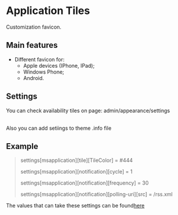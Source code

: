 # Application Tiles

Customization favicon.


## Main features
- Different favicon for:
  - Apple devices (IPhone, IPad);
  - Windows Phone;
  - Android.


## Settings

 You can check availability tiles on page: admin/appearance/settings

<br>
 Also you can add setiings to theme .info file

## Example

 > settings[msapplication][tile][TileColor] = #444
 >
 > settings[msapplication][notification][cycle] = 1
 >
 > settings[msapplication][notification][frequency] = 30
 >
 > settings[msapplication][notification][polling-uri][src] = /rss.xml

The values that can take these settings can be found[here](https://msdn.microsoft.com/en-us/library/dn455106(v=vs.85).aspx)
